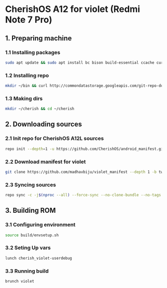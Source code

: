 # CherishOS A12 for violet (Redmi Note 7 Pro)
## 1. Preparing machine
### 1.1 Installing packages
```bash
sudo apt update && sudo apt install bc bison build-essential ccache curl flex g++-multilib gcc-multilib git gnupg gperf imagemagick lib32ncurses5-dev lib32readline-dev lib32z1-dev liblz4-tool libncurses5-dev libsdl1.2-dev libssl-dev libwxgtk3.0-gtk3-dev libxml2 libxml2-utils lzop pngcrush rsync schedtool squashfs-tools xsltproc zip zlib1g-dev python libncurses5 git-lfs
```
### 1.2 Installing repo
```bash
mkdir ~/bin && curl http://commondatastorage.googleapis.com/git-repo-downloads/repo > ~/bin/repo && chmod a+x ~/bin/repo && sudo cp ~/bin/repo /usr/local/bin -rf && sudo cp ~/bin/repo /bin -rf && rm -rf ~/bin
```
### 1.3 Making dirs
```bash
mkdir ~/cherish && cd ~/cherish
```
## 2. Downloading sources
### 2.1 Init repo for CherishOS A12L sources
```bash
repo init --depth=1 -u https://github.com/CherishOS/android_manifest.git -b twelve-one
```
### 2.2 Download manifest for violet
```bash
git clone https://github.com/madhavbiju/violet_manifest --depth 1 -b twelve .repo/local_manifests
```
### 2.3 Syncing sources
```bash
repo sync -c -j$(nproc --all) --force-sync --no-clone-bundle --no-tags
```
## 3. Building ROM
### 3.1 Configuring environment
```bash
source build/envsetup.sh
```
### 3.2 Seting Up vars
```bash
lunch cherish_violet-userdebug
```
### 3.3 Running build
```bash
brunch violet
```
